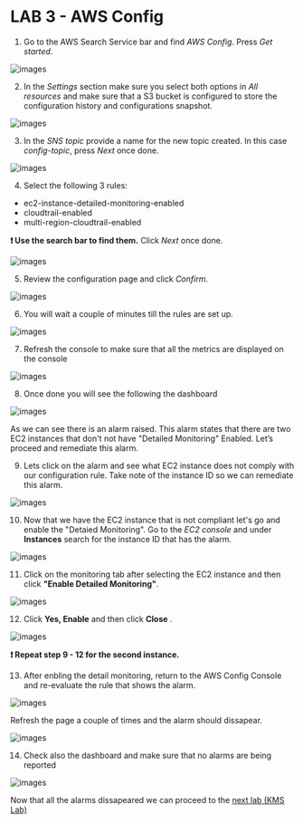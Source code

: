 # LAB 3 - AWS Config

1)  Go to the AWS Search Service bar and find *AWS Config*. Press *Get started*.

![images](images/1f913f3da05e7bddd31bbe4f2ae66eff.png)

2)  In the *Settings* section make sure you select both options in *All
    resources* and make sure that a S3 bucket is configured to store the
    configuration history and configurations snapshot.

![images](images/7b5b0af103e0179df544484801f14914.png)

3)  In the *SNS topic* provide a name for the new topic created. In this case
    *config-topic*, press *Next* once done.

![images](images/036c0dde57bac060954ae8fc4ff8c332.png)

4)  Select the following 3 rules:
* ec2-instance-detailed-monitoring-enabled
* cloudtrail-enabled
* multi-region-cloudtrail-enabled

**:heavy_exclamation_mark: Use the search bar to find them.** Click *Next* once done.

![images](images/a6966fb42a24a42322f3a8f6b6fcef18.png)

5)  Review the configuration page and click *Confirm*.

![images](images/de37869ace958028cfeabed59551966a.png)

6)  You will wait a couple of minutes till the rules are set up.

![images](images/92c267b2f113ff4908ef3ef5cbdf0862.png)

7)  Refresh the console to make sure that all the metrics are displayed on the
    console

![images](images/b7f2e48c1c44f5f73eb79f7c7000a658.png)

8)  Once done you will see the following the dashboard

![images](images/7d7b49f223c61764d8af1d1a00f597cb.png)

As we can see there is an alarm raised. This alarm states that there are two EC2 instances that don't not have "Detailed Monitoring" Enabled. Let’s proceed and remediate this
alarm.

9)  Lets click on the alarm and see what EC2 instance does not comply with our configuration rule. Take note of the instance ID so we can remediate this alarm.

![images](images/config-bad-rule.png)

10)  Now that we have the EC2 instance that is not compliant let's go and enable the "Detaied Monitoring". Go to the *EC2 console* and under __Instances__ search for the
instance ID that has the alarm.

![images](images/6ca4ad538d4c9721fa5ee1deaf09ea43.png)

11)  Click on the monitoring tab after selecting the EC2 instance and then click __"Enable Detailed Monitoring"__.

![images](images/a857e16c7e873ae562fe0e594698d396.png)

12)  Click __Yes, Enable__ and then click __Close__ .

![images](images/yes-enable-dm.png)

**:heavy_exclamation_mark: Repeat step 9 - 12 for the second instance.**

13)  After enbling the detail monitoring, return to the AWS Config Console and re-evaluate the rule that shows the alarm.

![images](images/351dc23980958dc249d36d40ee4301e0.png)

Refresh the page a couple of times and the alarm should dissapear.

![images](images/no-alarms-config.png)

14) Check also the dashboard and make sure that no alarms are being reported

![images](images/dashboard-all-ok.png)

Now that all the alarms dissapeared we can proceed to the [next lab (KMS Lab)](../04-KMS-Lab/README.md)
